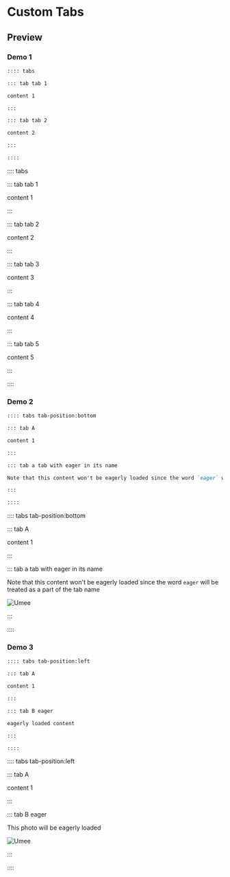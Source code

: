 # Custom Tabs

## Preview

### Demo 1

```md
:::: tabs

::: tab tab 1

content 1

:::

::: tab tab 2

content 2

:::

::::
```

:::: tabs 

::: tab tab 1

content 1

:::

::: tab tab 2

content 2

:::

::: tab tab 3

content 3

:::

::: tab tab 4

content 4

:::

::: tab tab 5

content 5

:::

::::

### Demo 2

```md
:::: tabs tab-position:bottom

::: tab A

content 1

:::

::: tab a tab with eager in its name

Note that this content won't be eagerly loaded since the word `eager` will be treated as a part of the tab name

:::

::::
```

:::: tabs tab-position:bottom

::: tab A

content 1

:::

::: tab a tab with eager in its name

Note that this content won't be eagerly loaded since the word `eager` will be treated as a part of the tab name

![Umee](/img/umee.png)

:::

::::

### Demo 3

```md
:::: tabs tab-position:left

::: tab A

content 1

:::

::: tab B eager

eagerly loaded content

:::

::::
```

:::: tabs tab-position:left

::: tab A

content 1

:::

::: tab B eager

This photo will be eagerly loaded

![Umee](/img/umee.png)

:::

::::
